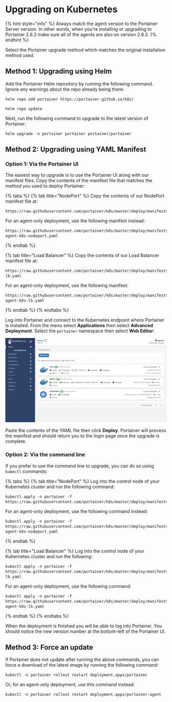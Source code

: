 # Upgrading on Kubernetes

{% hint style="info" %}
Always match the agent version to the Portainer Server version. In other words, when you're installing or upgrading to Portainer 2.6.3 make sure all of the agents are also on version 2.6.3.
{% endhint %}

Select the Portainer upgrade method which matches the original installation method used.

## Method 1: Upgrading using Helm

Add the Portainer Helm repository by running the following command. Ignore any warnings about the repo already being there:

```text
helm repo add portainer https://portainer.github.io/k8s/
```

```text
helm repo update
```

Next, run the following command to upgrade to the latest version of Portainer:

```text
helm upgrade -n portainer portainer portainer/portainer
```

## Method 2: Upgrading using YAML Manifest

### Option 1: Via the Portainer UI

The easiest way to upgrade is to use the Portainer UI along with our manifest files. Copy the contents of the manifest file that matches the method you used to deploy Portainer:

{% tabs %}
{% tab title="NodePort" %}
Copy the contents of our NodePort manifest file at:

```text
https://raw.githubusercontent.com/portainer/k8s/master/deploy/manifests/portainer/portainer.yaml
```

For an agent-only deployment, use the following manifest instead:

```text
https://raw.githubusercontent.com/portainer/k8s/master/deploy/manifests/agent/portainer-agent-k8s-nodeport.yaml
```
{% endtab %}

{% tab title="Load Balancer" %}
Copy the contents of our Load Balancer manifest file at:

```text
https://raw.githubusercontent.com/portainer/k8s/master/deploy/manifests/portainer/portainer-lb.yaml
```

For an agent-only deployment, use the following manifest:

```text
https://raw.githubusercontent.com/portainer/k8s/master/deploy/manifests/agent/portainer-agent-k8s-lb.yaml
```
{% endtab %}
{% endtabs %}

Log into Portainer and connect to the Kubernetes endpoint where Portainer is installed. From the menu select **Applications** then select **Advanced Deployment**. Select the `portainer` namespace then select **Web Editor**:

![](../../.gitbook/assets/upgrade-k8s-1.gif)

Paste the contents of the YAML file then click **Deploy**. Portainer will process the manifest and should return you to the login page once the upgrade is complete.

### Option 2: Via the command line

If you prefer to use the command line to upgrade, you can do so using `kubectl` commands:

{% tabs %}
{% tab title="NodePort" %}
Log into the control node of your Kubernetes cluster and run the following command:

```text
kubectl apply -n portainer -f https://raw.githubusercontent.com/portainer/k8s/master/deploy/manifests/portainer/portainer.yaml
```

For an agent-only deployment, use the following command instead:

```text
kubectl apply -n portainer -f https://raw.githubusercontent.com/portainer/k8s/master/deploy/manifests/agent/portainer-agent-k8s-nodeport.yaml
```
{% endtab %}

{% tab title="Load Balancer" %}
Log into the control node of your Kubernetes cluster and run the following:

```text
kubectl apply -n portainer -f https://raw.githubusercontent.com/portainer/k8s/master/deploy/manifests/portainer/portainer-lb.yaml
```

For an agent-only deployment, use the following command:

```text
kubectl apply -n portainer -f https://raw.githubusercontent.com/portainer/k8s/master/deploy/manifests/agent/portainer-agent-k8s-lb.yaml
```
{% endtab %}
{% endtabs %}

When the deployment is finished you will be able to log into Portainer. You should notice the new version number at the bottom-left of the Portainer UI.

## Method 3: Force an update

If Portainer does not update after running the above commands, you can force a download of the latest image by running the following command:

```text
kubectl -n portainer rollout restart deployment.apps/portainer
```

Or, for an agent-only deployment, use this command instead:

```text
kubectl -n portainer rollout restart deployment.apps/portainer-agent
```

